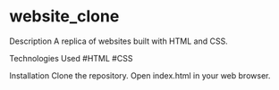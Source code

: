 # website_clone

Description
A replica of  websites built with HTML and CSS.

Technologies Used
#HTML
#CSS

Installation
Clone the repository.
Open index.html in your web browser.
